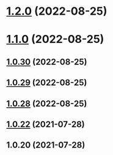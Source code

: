 # [1.2.0](https://github.com/wuaixiaoyao/npm-demo/compare/v1.1.0...v1.2.0) (2022-08-25)



# [1.1.0](https://github.com/wuaixiaoyao/npm-demo/compare/v1.0.30...v1.1.0) (2022-08-25)



## [1.0.30](https://github.com/wuaixiaoyao/npm-demo/compare/v1.0.29...v1.0.30) (2022-08-25)



## [1.0.29](https://github.com/wuaixiaoyao/npm-demo/compare/v1.0.28...v1.0.29) (2022-08-25)



## [1.0.28](https://github.com/wuaixiaoyao/npm-demo/compare/v1.0.22...v1.0.28) (2022-08-25)



## [1.0.22](https://github.com/wuaixiaoyao/npm-demo/compare/v1.0.20...v1.0.22) (2021-07-28)



## 1.0.20 (2021-07-28)



